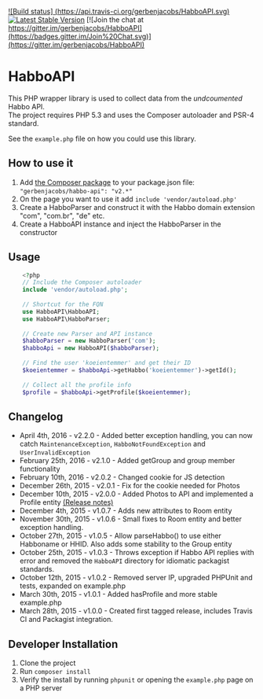[![Build status] (https://api.travis-ci.org/gerbenjacobs/HabboAPI.svg)](https://travis-ci.org/gerbenjacobs/HabboAPI)
[![Latest Stable Version](https://poser.pugx.org/gerbenjacobs/habbo-api/v/stable.svg)](https://packagist.org/packages/gerbenjacobs/habbo-api)
[![Join the chat at https://gitter.im/gerbenjacobs/HabboAPI](https://badges.gitter.im/Join%20Chat.svg)](https://gitter.im/gerbenjacobs/HabboAPI) 
# HabboAPI
This PHP wrapper library is used to collect data from the _undcoumented_ Habbo API.  
The project requires PHP 5.3 and uses the Composer autoloader and PSR-4 standard.

See the `example.php` file on how you could use this library.

## How to use it
1. Add [the Composer package](https://packagist.org/packages/gerbenjacobs/habbo-api) to your package.json file: `"gerbenjacobs/habbo-api": "v2.*"`
2. On the page you want to use it add `include 'vendor/autoload.php'`
3. Create a HabboParser and construct it with the Habbo domain extension "com", "com.br", "de" etc.
4. Create a HabboAPI instance and inject the HabboParser in the constructor

## Usage
```php
    <?php
    // Include the Composer autoloader
    include 'vendor/autoload.php';
    
    // Shortcut for the FQN
    use HabboAPI\HabboAPI;
    use HabboAPI\HabboParser;
    
    // Create new Parser and API instance
    $habboParser = new HabboParser('com');
    $habboApi = new HabboAPI($habboParser);
    
    // Find the user 'koeientemmer' and get their ID
    $koeientemmer = $habboApi->getHabbo('koeientemmer')->getId();
    
    // Collect all the profile info
    $profile = $habboApi->getProfile($koeientemmer);
```

## Changelog
- April 4th, 2016 - v2.2.0 - Added better exception handling, you can now catch `MaintenanceException`, `HabboNotFoundException` and `UserInvalidException`
- February 25th, 2016 - v2.1.0 - Added getGroup and group member functionality
- February 10th, 2016 - v2.0.2 - Changed cookie for JS detection
- December 26th, 2015 - v2.0.1 - Fix for the cookie needed for Photos
- December 10th, 2015 - v2.0.0 - Added Photos to API and implemented a Profile entity [(Release notes)](https://github.com/gerbenjacobs/HabboAPI/releases/tag/v2.0.0)
- December 4th, 2015 - v1.0.7 - Adds new attributes to Room entity
- November 30th, 2015 - v1.0.6 - Small fixes to Room entity and better exception handling.
- October 27th, 2015 - v1.0.5 - Allow parseHabbo() to use either Habboname or HHID. Also adds some stability to the Group entity
- October 25th, 2015 - v1.0.3 - Throws exception if Habbo API replies with error and removed the `HabboAPI` directory for idiomatic packagist standards.
- October 12th, 2015 - v1.0.2 - Removed server IP, upgraded PHPUnit and tests, expanded on example.php
- March 30th, 2015 - v1.0.1 - Added hasProfile and more stable example.php
- March 28th, 2015 - v1.0.0 - Created first tagged release, includes Travis CI and Packagist integration.

## Developer Installation
1. Clone the project
2. Run `composer install`
3. Verify the install by running `phpunit` or opening the `example.php` page on a PHP server
